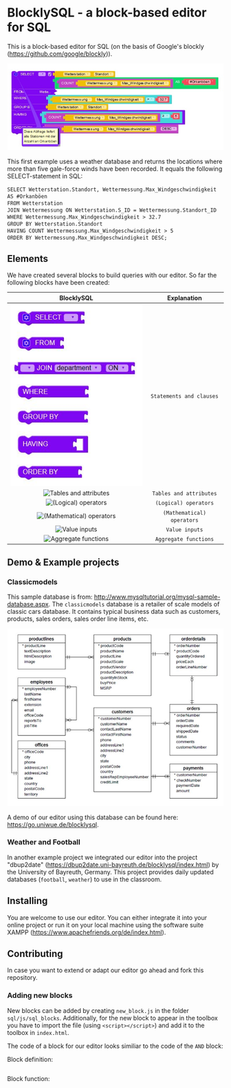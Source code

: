 # BlocklySQL - a block-based editor for SQL
This is a block-based editor for SQL (on the basis of Google's blockly (https://github.com/google/blockly)). 

![BlocklySQL example snippet](example.JPG)

This first example uses a weather database and returns the locations where more than five gale-force winds have been recorded. It equals the following SELECT-statement in SQL:

```
SELECT Wetterstation.Standort, Wettermessung.Max_Windgeschwindigkeit AS #Orkanböen
FROM Wetterstation 
JOIN Wettermessung ON Wetterstation.S_ID = Wettermessung.Standort_ID
WHERE Wettermessung.Max_Windgeschwindigkeit > 32.7
GROUP BY Wetterstation.Standort 
HAVING COUNT Wettermessung.Max_Windgeschwindigkeit > 5
ORDER BY Wettermessung.Max_Windgeschwindigkeit DESC;
```

## Elements

We have created several blocks to build queries with our editor. So far the following blocks have been created:

| BlocklySQL | Explanation |
| :-: | :-: |
| ![Statements and clauses](images/statements_clauses.JPG) | `Statements and clauses` |
| ![Tables and attributes]() | `Tables and attributes` |
| ![(Logical) operators]() | `(Logical) operators` |
| ![(Mathematical) operators]() | `(Mathematical) operators` |
| ![Value inputs]() | `Value inputs` |
| ![Aggregate functions]() | `Aggregate functions` |

## Demo & Example projects

### Classicmodels 

This sample database is from: http://www.mysqltutorial.org/mysql-sample-database.aspx. The `classicmodels` database is a retailer of scale models of classic cars database. It contains typical business data such as customers, products, sales orders, sales order line items, etc.

![Class diagramm classicmodels](classicmodels/classicmodels.JPG)

A demo of our editor using this database can be found here: https://go.uniwue.de/blocklysql. 

### Weather and Football 

In another example project we integrated our editor into the project "dbup2date" (https://dbup2date.uni-bayreuth.de/blocklysql/index.html) by the University of Bayreuth, Germany. This project provides daily updated databases (`football`, `weather`) to use in the classroom. 

## Installing

You are welcome to use our editor. You can either integrate it into your online project or run it on your local machine using the software suite XAMPP (https://www.apachefriends.org/de/index.html). 

## Contributing

In case you want to extend or adapt our editor go ahead and fork this repository. 

### Adding new blocks

New blocks can be added by creating `new_block.js` in the folder `sql/js/sql_blocks`. Additionally, for the new block to appear in the toolbox you have to import the file (using `<script></script>`) and add it to the toolbox in `index.html`.

The code of a block for our editor looks similiar to the code of the `AND` block:

Block definition:

```

```

Block function:

```

```
